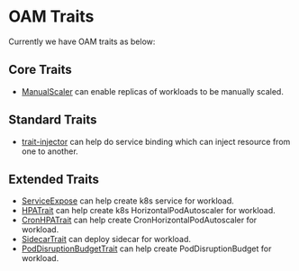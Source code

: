 # OAM Traits

Currently we have OAM traits as below:

## Core Traits

- [ManualScaler](https://github.com/crossplane/addon-oam-kubernetes-local) can enable replicas of workloads to be manually scaled.

## Standard Traits

- [trait-injector](https://github.com/oam-dev/trait-injector) can help do service binding which can inject
  resource from one to another.

## Extended Traits

- [ServiceExpose](serviceexpose) can help create k8s service for workload.
- [HPATrait](hpatrait) can help create k8s HorizontalPodAutoscaler for workload.
- [CronHPATrait](cronhpatrait) can help create CronHorizontalPodAutoscaler for workload.
- [SidecarTrait](sidecartrait) can deploy sidecar for workload.
- [PodDisruptionBudgetTrait](poddisruptionbudgettrait) can help create PodDisruptionBudget for workload.